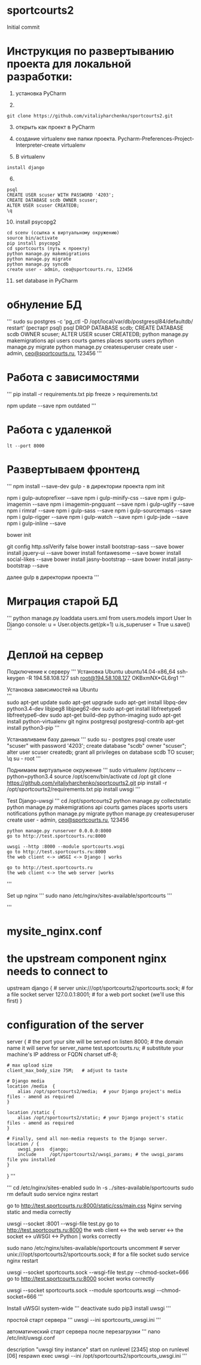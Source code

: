 # sportcourts2

Initial commit

# Инструкция по развертыванию проекта для локальной разработки:

1) установка PyCharm

2) 
```
git clone https://github.com/vitaliyharchenko/sportcourts2.git
```

3) открыть как проект в PyCharm

4) создание virtualenv вне папки проекта. Pycharm-Preferences-Project-Interpreter-create virtualenv

5) В virtualenv 

```
install django
```

6)
```
psql
CREATE USER scuser WITH PASSWORD '4203';
CREATE DATABASE scdb OWNER scuser;
ALTER USER scuser CREATEDB;
\q
```

10) install psycopg2

```
cd scenv (ссылка к виртуальному окружению)
source bin/activate
pip install psycopg2
cd sportcourts (путь к проекту)
python manage.py makemigrations
python manage.py migrate
python manage.py syncdb
create user - admin, ceo@sportcourts.ru, 123456
```

11) set database in PyCharm

# обнуление БД

'''
sudo su postgres -c 'pg_ctl -D /opt/local/var/db/postgresql84/defaultdb/ restart' (рестарт psql)
psql
DROP DATABASE scdb;
CREATE DATABASE scdb OWNER scuser;
ALTER USER scuser CREATEDB;
python manage.py makemigrations api users courts games places sports users
python manage.py migrate
python manage.py createsuperuser
create user - admin, ceo@sportcourts.ru, 123456
'''


# Работа с зависимостями
'''
pip install -r requirements.txt
pip freeze > requirements.txt

npm update --save
npm outdated
'''

# Работа с удаленкой #
```
lt --port 8000
```

# Развертываем фронтенд #
'''
npm install --save-dev gulp - в директории проекта
npm init

npm i gulp-autoprefixer --save
npm i gulp-minify-css --save
npm i gulp-imagemin --save
npm i imagemin-pngquant --save
npm i gulp-uglify --save
npm i rimraf --save
npm i gulp-sass --save
npm i gulp-sourcemaps --save
npm i gulp-rigger --save
npm i gulp-watch --save
npm i gulp-jade --save
npm i gulp-inline --save


bower init

git config http.sslVerify false
bower install bootstrap-sass --save
bower install jquery-ui --save
bower install fontawesome --save
bower install social-likes --save
bower install jasny-bootstrap --save
bower install jasny-bootstrap --save

далее gulp в директории проекта
'''

# Миграция старой БД

'''
python manage.py loaddata users.xml
from users.models import User
In Django console:
u = User.objects.get(pk=1)
u.is_superuser = True
u.save()
'''


# Деплой на сервер

Подключение к серверу
'''
    Установка Ubuntu ubuntu14.04-x86_64
    ssh-keygen -R 194.58.108.127
    ssh root@194.58.108.127
    OKBxmNX*GL6rg1
'''

    
Установка зависимостей на Ubuntu    
'''    
    sudo apt-get update
    sudo apt-get upgrade
    sudo apt-get install libpq-dev python3.4-dev libjpeg8 libjpeg62-dev
    sudo apt-get install libfreetype6 libfreetype6-dev
    sudo apt-get build-dep python-imaging
    sudo apt-get install python-virtualenv git nginx postgresql postgresql-contrib
    apt-get install python3-pip
'''

Устанавливаем базу данных
'''
    sudo su - postgres
    psql
    create user "scuser" with password '4203';
    create database "scdb" owner "scuser";
    alter user scuser createdb;
    grant all privileges on database scdb TO scuser;
    \q
    su - root
'''


Поднимаем виртуальное окружение
'''
    sudo virtualenv /opt/scenv --python=python3.4
    source /opt/scenv/bin/activate
    cd /opt
    git clone https://github.com/vitaliyharchenko/sportcourts2.git
    pip install -r /opt/sportcourts2/requirements.txt
    pip install uwsgi
'''

Test Django-uwsgi
'''
    cd /opt/sportcourts2
    python manage.py collectstatic
    python manage.py makemigrations api courts games places sports users notifications
    python manage.py migrate
    python manage.py createsuperuser
    create user - admin, ceo@sportcourts.ru, 123456
    
    python manage.py runserver 0.0.0.0:8000
    go to http://test.sportcourts.ru:8000
    
    uwsgi --http :8000 --module sportcourts.wsgi
    go to http://test.sportcourts.ru:8000
    the web client <-> uWSGI <-> Django | works
    
    go to http://test.sportcourts.ru
    the web client <-> the web server |works
'''

Set up nginx
'''
sudo nano /etc/nginx/sites-available/sportcourts
'''

'''
# mysite_nginx.conf

# the upstream component nginx needs to connect to
upstream django {
    # server unix:///opt/sportcourts2/sportcourts.sock; # for a file socket
    server 127.0.0.1:8001; # for a web port socket (we'll use this first)
}

# configuration of the server
server {
    # the port your site will be served on
    listen      8000;
    # the domain name it will serve for
    server_name test.sportcourts.ru; # substitute your machine's IP address or FQDN
    charset     utf-8;

    # max upload size
    client_max_body_size 75M;   # adjust to taste

    # Django media
    location /media  {
        alias /opt/sportcourts2/media;  # your Django project's media files - amend as required
    }

    location /static {
        alias /opt/sportcourts2/static; # your Django project's static files - amend as required
    }

    # Finally, send all non-media requests to the Django server.
    location / {
        uwsgi_pass  django;
        include     /opt/sportcourts2/uwsgi_params; # the uwsgi_params file you installed
    }
}
'''

'''
cd /etc/nginx/sites-enabled
sudo ln -s ../sites-available/sportcourts
sudo rm default
sudo service nginx restart

go to http://test.sportcourts.ru:8000/static/css/main.css
Nginx serving static and media correctly

uwsgi --socket :8001 --wsgi-file test.py
go to http://test.sportcourts.ru:8000
the web client <-> the web server <-> the socket <-> uWSGI <-> Python | works correctly

sudo nano /etc/nginx/sites-available/sportcourts
uncomment # server unix:///opt/sportcourts2/sportcourts.sock; # for a file socket
sudo service nginx restart

uwsgi --socket sportcourts.sock --wsgi-file test.py --chmod-socket=666
go to http://test.sportcourts.ru:8000
socket works correctly

uwsgi --socket sportcourts.sock --module sportcourts.wsgi --chmod-socket=666
'''

Install uWSGI system-wide
'''
deactivate
sudo pip3 install uwsgi
'''

простой старт сервера
'''
uwsgi --ini sportcourts_uwsgi.ini
'''

автоматический старт сервера после перезагрузки
'''
nano /etc/init/uwsgi.conf

description "uwsgi tiny instance"
start on runlevel [2345]
stop on runlevel [06]
respawn
exec uwsgi --ini /opt/sportcourts2/sportcourts_uwsgi.ini
'''

